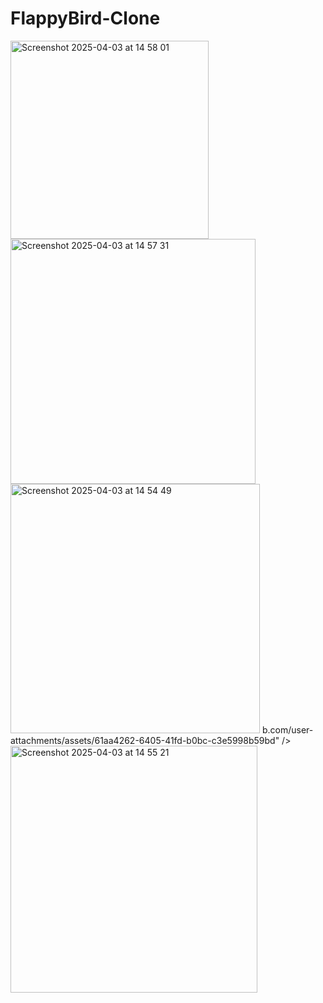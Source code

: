 # FlappyBird-Clone<br>
<img width="317" alt="Screenshot 2025-04-03 at 14 58 01" src="https://github.com/user-attachments/assets/880d80f1-e288-4c5c-8288-f427c958308e" />
<img width="392" alt="Screenshot 2025-04-03 at 14 57 31" src="https://github.com/user-attachments/assets/19e0bcb2-76c5-408a-81c7-a0c869899c0b" />
<img width="399" alt="Screenshot 2025-04-03 at 14 54 49" src="https://githu<img width="394" alt="Screenshot 2025-04-03 at 14 55 44" src="https://github.com/user-attachments/assets/999aaf11-6f0f-4b20-b178-df955a6c287e" />
b.com/user-attachments/assets/61aa4262-6405-41fd-b0bc-c3e5998b59bd" />
<img width="395" alt="Screenshot 2025-04-03 at 14 55 21" src="https://github.com/user-attachments/assets/8c938de4-f95c-4ea6-bc44-fedee490a83c" />
